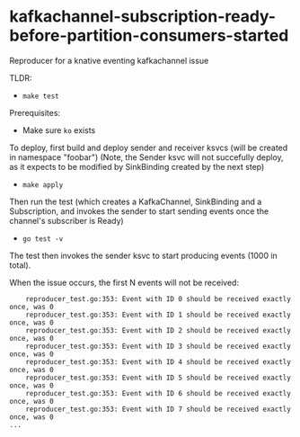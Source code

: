 # kafkachannel-subscription-ready-before-partition-consumers-started
Reproducer for a knative eventing kafkachannel issue

TLDR:
* `make test`

Prerequisites:
* Make sure `ko` exists

To deploy, first build and deploy sender and receiver ksvcs (will be created in namespace "foobar")
(Note, the Sender ksvc will not succefully deploy, as it expects to be modified by SinkBinding created by the next step)
* `make apply`

Then run the test (which creates a KafkaChannel, SinkBinding and a Subscription, and invokes the sender to start sending events
once the channel's subscriber is Ready)
* `go test -v`

The test then invokes the sender ksvc to start producing events (1000 in total).

When the issue occurs, the first N events will not be received:

```
    reproducer_test.go:353: Event with ID 0 should be received exactly once, was 0
    reproducer_test.go:353: Event with ID 1 should be received exactly once, was 0
    reproducer_test.go:353: Event with ID 2 should be received exactly once, was 0
    reproducer_test.go:353: Event with ID 3 should be received exactly once, was 0
    reproducer_test.go:353: Event with ID 4 should be received exactly once, was 0
    reproducer_test.go:353: Event with ID 5 should be received exactly once, was 0
    reproducer_test.go:353: Event with ID 6 should be received exactly once, was 0
    reproducer_test.go:353: Event with ID 7 should be received exactly once, was 0
...
```


